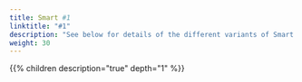 ```yaml
---
title: Smart #1
linktitle: "#1"
description: "See below for details of the different variants of Smart #1"
weight: 30
---
```

{{% children description="true" depth="1" %}}
